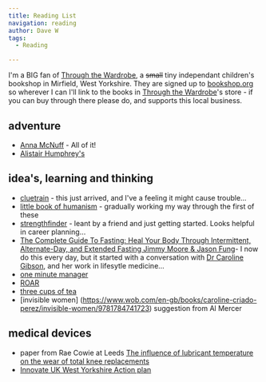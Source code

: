 ```yaml
---
title: Reading List
navigation: reading
author: Dave W
tags:
  - Reading

---
```

<!-- a page to keep a list of things I've read, or want to read -->
I'm a BIG fan of [Through the Wardrobe](https://www.throughthewardrobebooks.co.uk/), a ~~small~~ tiny independant children's bookshop in Mirfield, West Yorkshire. They are signed up to [bookshop.org](https://uk.bookshop.org/) so wherever I can I'll link to the books in [Through the Wardrobe](https://uk.bookshop.org/shop/WardrobeBooks)'s store - if you can buy through there please do, and supports this local business.

## adventure
* [Anna McNuff](https://www.annamcnuff.com/) - All of it!
* [Alistair Humphrey's](https://alastairhumphreys.com/)

## idea's, learning and thinking
* [cluetrain](https://alastairhumphreys.com/) - this just arrived, and I've a feeling it might cause trouble...
* [little book of humanism](https://humanists.uk/the-little-book-series/) - gradually working my way through the first of these
* [strengthfinder]([https://store.gallup.com/p/en-gb/10386/strengthsfinder-2.0-(e-book)](https://uk.bookshop.org/p/books/strengthsfinder-2-0-gallup/4091449?ean=9781595620156)) - leant by a friend and just getting started. Looks helpful in career planning...
* [The Complete Guide To Fasting: Heal Your Body Through Intermittent, Alternate-Day, and Extended Fasting
Jimmy Moore & Jason Fung](https://uk.bookshop.org/p/books/the-complete-guide-to-fasting-heal-your-body-through-intermittent-alternate-day-and-extended-fasting-jimmy-moore/4498809?ean=9781628600018)- I now do this every day, but it started with a conversation with [Dr Caroline Gibson](https://www.drcarolinegibson.com/), and her work in lifesytle medicine...
* [one minute manager](https://uk.bookshop.org/p/books/the-new-one-minute-manager-kenneth-blanchard/3197887?ean=9780008128043)
* [ROAR](https://uk.bookshop.org/p/books/roar-how-to-match-your-food-and-fitness-to-your-unique-female-physiology-for-optimum-performance-great-health-and-a-strong-l-stacy-sims/3989793?ean=9781623366865)
* [three cups of tea](https://g.co/kgs/e27SVV)
* [invisible women] (https://www.wob.com/en-gb/books/caroline-criado-perez/invisible-women/9781784741723) suggestion from Al Mercer
## medical devices
* paper from Rae Cowie at Leeds [The influence of lubricant temperature on the wear of total knee replacements](https://ietresearch.onlinelibrary.wiley.com/doi/full/10.1049/bsb2.12061)
* [Innovate UK West Yorkshire Action plan](https://iuk.ktn-uk.org/wp-content/uploads/2023/02/Innovate-UK_West-Yorkshire-Action-Plan_DIGITAL_TW_D1.pdf)

